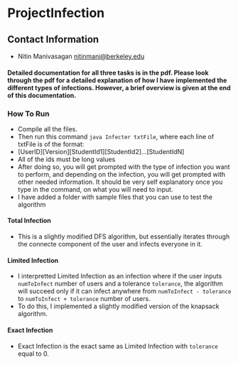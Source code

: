 # ProjectInfection

## Contact Information
* Nitin Manivasagan <nitinmani@berkeley.edu>

#### Detailed documentation for all three tasks is in the pdf. Please look through the pdf for a detailed explanation of how I have implemented the different types of infections. However, a brief overview is given at the end of this documentation.

### How To Run 
  * Compile all the files. 
  * Then run this command `java Infecter txtFile`, where each line of txtFile is of the format:  
   * [UserID][Version][StudentId1][StudentId2]...[StudentIdN]
  * All of the ids must be long values
  * After doing so, you will get prompted with the type of infection you want to perform, and depending on the infection, you will get prompted with other needed information. It should be very self explanatory once you type in the command, on what you will need to input.
  * I have added a folder with sample files that you can use to test the algorithm
 
#### Total Infection
* This is a slightly modified DFS algorithm, but essentially iterates through the connecte component of the user and infects everyone in it.

#### Limited Infection
* I interpretted Limited Infection as an infection where if the user inputs `numToInfect` number of users and a tolerance `tolerance`,  the algorithm will succeed only if it can infect anywhere from `numToInfect - tolerance` to `numToInfect + tolerance` number of users. 
* To do this, I implemented a slightly modified version of the knapsack algorithm.

#### Exact Infection
* Exact Infection is the exact same as Limited Infection with `tolerance` equal to 0.
